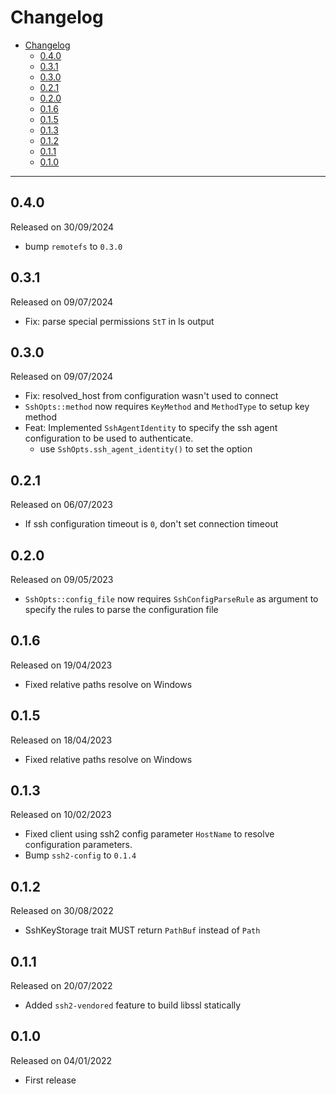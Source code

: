 # Changelog

- [Changelog](#changelog)
  - [0.4.0](#040)
  - [0.3.1](#031)
  - [0.3.0](#030)
  - [0.2.1](#021)
  - [0.2.0](#020)
  - [0.1.6](#016)
  - [0.1.5](#015)
  - [0.1.3](#013)
  - [0.1.2](#012)
  - [0.1.1](#011)
  - [0.1.0](#010)

---

## 0.4.0

Released on 30/09/2024

- bump `remotefs` to `0.3.0`

## 0.3.1

Released on 09/07/2024

- Fix: parse special permissions `StT` in ls output

## 0.3.0

Released on 09/07/2024

- Fix: resolved_host from configuration wasn't used to connect
- `SshOpts::method` now requires `KeyMethod` and `MethodType` to setup key method
- Feat: Implemented `SshAgentIdentity` to specify the ssh agent configuration to be used to authenticate.
  - use `SshOpts.ssh_agent_identity()` to set the option

## 0.2.1

Released on 06/07/2023

- If ssh configuration timeout is `0`, don't set connection timeout

## 0.2.0

Released on 09/05/2023

- `SshOpts::config_file` now requires `SshConfigParseRule` as argument to specify the rules to parse the configuration file

## 0.1.6

Released on 19/04/2023

- Fixed relative paths resolve on Windows

## 0.1.5

Released on 18/04/2023

- Fixed relative paths resolve on Windows

## 0.1.3

Released on 10/02/2023

- Fixed client using ssh2 config parameter `HostName` to resolve configuration parameters.
- Bump `ssh2-config` to `0.1.4`

## 0.1.2

Released on 30/08/2022

- SshKeyStorage trait MUST return `PathBuf` instead of `Path`

## 0.1.1

Released on 20/07/2022

- Added `ssh2-vendored` feature to build libssl statically

## 0.1.0

Released on 04/01/2022

- First release
